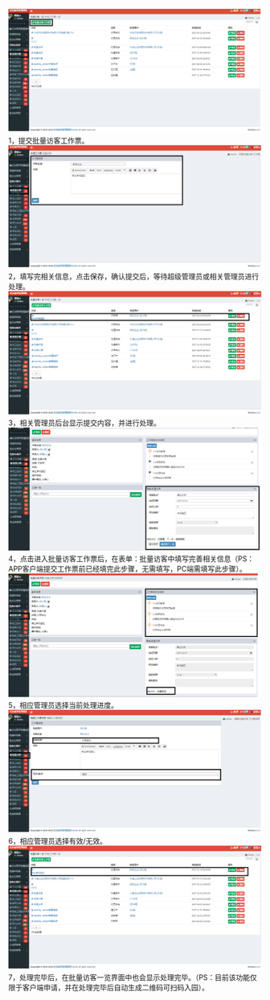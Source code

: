 ![](/assets/批量访客流程1.png)1，提交批量访客工作票。![](/assets/批量访客流程2.png)2，填写完相关信息，点击保存，确认提交后，等待超级管理员或相关管理员进行处理。![](/assets/批量访客流程3.png)3，相关管理员后台显示提交内容，并进行处理。![](/assets/批量访客流程4.png)4，点击进入批量访客工作票后，在表单：批量访客中填写完善相关信息（PS：APP客户端提交工作票前已经填完此步骤，无需填写，PC端需填写此步骤）。![](/assets/批量访客流程5.png)5，相应管理员选择当前处理进度。![](/assets/批量访客流程6.png)6，相应管理员选择有效/无效。![](/assets/批量访客流程7.png)7，处理完毕后，在批量访客一览界面中也会显示处理完毕。（PS：目前该功能仅限于客户端申请，并在处理完毕后自动生成二维码可扫码入园）。

